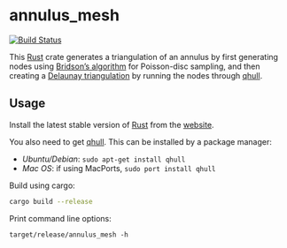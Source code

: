 # annulus_mesh

[![Build Status](https://travis-ci.org/rekka/annulus_mesh.svg)](https://travis-ci.org/rekka/annulus_mesh)

This [Rust] crate generates a triangulation of an annulus by first
generating nodes using [Bridson’s algorithm][BridsonVisualization] for
Poisson-disc sampling, and then creating a [Delaunay
triangulation][Delaunay] by running the nodes through [qhull].

## Usage

Install the latest stable version of [Rust] from the [website][Rust].

You also need to get [qhull]. This can be installed by a package
manager:

- _Ubuntu/Debian_: `sudo apt-get install qhull`
- _Mac OS_: if using MacPorts, `sudo port install qhull`

Build using cargo:
```bash
cargo build --release
```

Print command line options:
```
target/release/annulus_mesh -h
```

[Rust]: https://www.rust-lang.org/
[qhull]: http://qhull.org/
[BridsonVisualization]: http://bl.ocks.org/mbostock/dbb02448b0f93e4c82c3
[Delaunay]: https://en.wikipedia.org/wiki/Delaunay_triangulation
